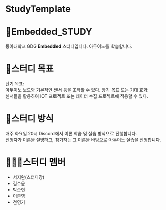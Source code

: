 # StudyTemplate

# 📕Embedded_STUDY
동아대학교 GDG **Embedded** 스터디입니다. 아두이노를 학습합니다.

# 📝스터디 목표 
단기 목표: <br> 아두이노 보드와 기본적인 센서 등을 조작할 수 있다.
장기 목표 또는 기대 효과: <br> 센서들을 활용하여 IOT 프로젝트 또는 데이터 수집 프로젝트에 적용할 수 있다.

# 📝스터디 방식
매주 화요일 20시 Discord에서 이론 학습 및 실습 방식으로 진행합니다. <br>
진행자가 이론을 설명하고, 참가자는 그 이론을 바탕으로 아두이노 실습을 진행합니다. <br>

# 🧑🏻‍💻스터디 멤버 
- 서지완(스터디장)
- 김수윤
- 박준현
- 이준영
- 천영기
